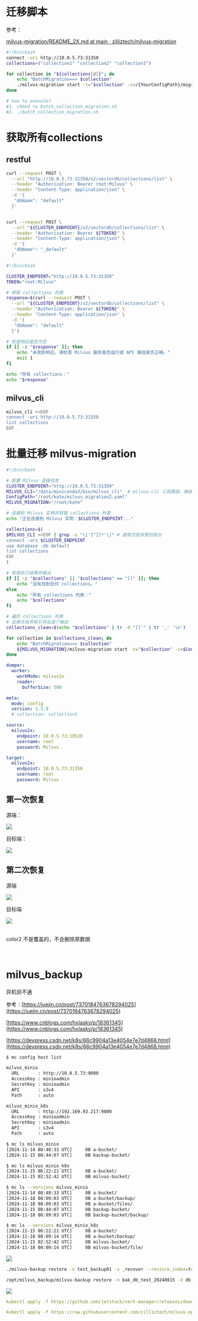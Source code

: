 # 迁移脚本
参考：

[milvus-migration/README_2X.md at main · zilliztech/milvus-migration](https://github.com/zilliztech/milvus-migration/blob/main/README_2X.md#milvus-migration-milvus2x-to-milvus2x)

```bash
#!/bin/bash
connect -uri http://10.0.5.73:31350
collections=("collection1" "collection2" "collection3")

for collection in "${collections[@]}"; do
    echo "BatchMigration==> $collection"
    ./milvus-migration start -t="$collection" -c=/{YourConfigPath}/migration.yml
done

# how to execute?
#1. chmod +x batch_collection_migration.sh
#2. ./batch_collection_migration.sh
```

# 获取所有collections
## restful
```bash
curl --request POST \
  --url "http://10.0.5.73:31350/v2/vectordb/collections/list" \
  --header "Authorization: Bearer root:Milvus" \
  --header "Content-Type: application/json" \
  -d '{
   "dbName": "default"
  }'


curl --request POST \
  --url "${CLUSTER_ENDPOINT}/v2/vectordb/collections/list" \
  --header "Authorization: Bearer ${TOKEN}" \
  --header "Content-Type: application/json" \
  -d '{
   "dbName": "_default"
  }'
```

```bash
#!/bin/bash

CLUSTER_ENDPOINT="http://10.0.5.73:31350"
TOKEN="root:Milvus"

# 获取 collections 列表
response=$(curl --request POST \
  --url "${CLUSTER_ENDPOINT}/v2/vectordb/collections/list" \
  --header "Authorization: Bearer ${TOKEN}" \
  --header "Content-Type: application/json" \
  -d '{
   "dbName": "default"
  }')

# 检查响应是否为空
if [[ -z "$response" ]]; then
    echo "未收到响应，请检查 Milvus 服务是否运行或 API 路径是否正确。"
    exit 1
fi

echo "所有 collections："
echo "$response"

```

## milvus_cli
```bash
milvus_cli <<EOF
connect -uri http://10.0.5.73:31350
list collections
EOF
```

# 批量迁移 milvus-migration
```bash
#!/bin/bash

# 配置 Milvus 连接信息
CLUSTER_ENDPOINT="http://10.0.5.73:31350"
MILVUS_CLI="/data/miniconda3/bin/milvus_cli"  # milvus-cli 工具路径，确保其在 PATH 中
ConfigPath="/root/kate/milvus_migration2.yaml"
MILVUS_MIGRATION="/root/kate"

# 连接到 Milvus 实例并获取 collections 列表
echo "正在连接到 Milvus 实例：$CLUSTER_ENDPOINT..."

collections=$(
$MILVUS_CLI <<EOF | grep -o "\['[^]]*'\]" # 提取方括号里的部分
connect -uri $CLUSTER_ENDPOINT
use database -db default
list collections
EOF
)

# 检查执行结果并输出
if [[ -z "$collections" || "$collections" == "[]" ]]; then
    echo "没有找到任何 collections。"
else
    echo "所有 collections 列表："
    echo "$collections"
fi

# 遍历 collections 列表
# 去掉方括号和引号后逐个输出
collections_clean=$(echo "$collections" | tr -d "[]'" | tr ',' '\n')

for collection in $collections_clean; do
    echo "BatchMigration==> $collection"
    ${MILVUS_MIGRATION}/milvus-migration start -t="$collection" -c=$ConfigPath
done

```

```yaml
dumper:
  worker:
    workMode: milvus2x
    reader:
      bufferSize: 500

meta:
  mode: config
  version: 2.3.0
  # collection: collection1

source:
  milvus2x:
    endpoint: 10.0.5.73:19530
    username: root
    password: Milvus

target:
  milvus2x:
    endpoint: 10.0.5.73:31350
    username: root
    password: Milvus

```

## 第一次恢复
源端：

![](https://cdn.nlark.com/yuque/0/2024/png/2639475/1731916607960-5e5102d8-e2c3-4af2-9ca8-adfd2d9a78cc.png)

目标端：

![](https://cdn.nlark.com/yuque/0/2024/png/2639475/1731916569420-6600899e-b4fc-4d39-8035-64fb3c7e5d01.png)

## 第二次恢复
源端

![](https://cdn.nlark.com/yuque/0/2024/png/2639475/1731917639341-4219f1f3-51ab-4691-b43d-54d42a8349ee.png)

目标端

![](https://cdn.nlark.com/yuque/0/2024/png/2639475/1731917618764-8ed60d02-7d5f-4d00-9324-6599b872fbaf.png)

<br/>color2
不是覆盖的，不会删除原数据

<br/>

# milvus_backup
异机验不通

参考：[https://juejin.cn/post/7370184763678294025](https://juejin.cn/post/7370184763678294025)

[https://www.cnblogs.com/hxlasky/p/18361345](https://www.cnblogs.com/hxlasky/p/18361345)

[https://devpress.csdn.net/k8s/66c9904a13e4054e7e7d4868.html](https://devpress.csdn.net/k8s/66c9904a13e4054e7e7d4868.html)

```bash
$ mc config host list

milvus_minio
  URL       : http://10.0.5.73:9000
  AccessKey : minioadmin
  SecretKey : minioadmin
  API       : s3v4
  Path      : auto

milvus_minio_k8s
  URL       : http://192.169.93.217:9000
  AccessKey : minioadmin
  SecretKey : minioadmin
  API       : s3v4
  Path      : auto

$ mc ls milvus_minio
[2024-11-14 08:48:33 UTC]     0B a-bucket/
[2024-11-15 08:44:07 UTC]     0B backup-bucket/

$ mc ls milvus_minio_k8s
[2024-11-15 06:22:21 UTC]     0B a-bucket/
[2024-11-15 02:52:42 UTC]     0B milvus-bucket/

$ mc ls --versions milvus_minio
[2024-11-14 08:48:33 UTC]     0B a-bucket/
[2024-11-18 08:09:03 UTC]     0B a-bucket/backup/
[2024-11-18 08:09:03 UTC]     0B a-bucket/files/
[2024-11-15 08:44:07 UTC]     0B backup-bucket/
[2024-11-18 08:09:03 UTC]     0B backup-bucket/backup/

$ mc ls --versions milvus_minio_k8s
[2024-11-15 06:22:21 UTC]     0B a-bucket/
[2024-11-18 08:09:14 UTC]     0B a-bucket/backup/
[2024-11-15 02:52:42 UTC]     0B milvus-bucket/
[2024-11-18 08:09:14 UTC]     0B milvus-bucket/file/

```

![](https://cdn.nlark.com/yuque/0/2024/png/2639475/1731916891395-7287b877-6d5d-4b81-84b9-7d835e3dd67f.png)



```bash
./milvus-backup restore -n test_backup01 -s _recover --restore_index=true

/opt/milvus_backup/milvus-backup restore -n bak_db_test_20240815 -d db_test --restore_index=true --config=/opt/milvus_backup/conf/backup.yaml 
```

![](https://cdn.nlark.com/yuque/0/2024/png/2639475/1731923262915-f7adde8a-b913-4b76-97ae-5f539e449599.png)

```yaml
kubectl apply -f https://github.com/jetstack/cert-manager/releases/download/v1.5.3/cert-manager.yaml

kubectl apply -f https://raw.githubusercontent.com/zilliztech/milvus-operator/main/config/samples/milvus_minimum.yaml

```

